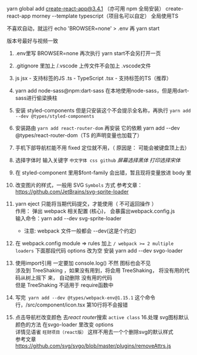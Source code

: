 yarn global add create-react-app@3.4.1 （亦可用 npm 全局安装）
create-react-app morney --template typescript（项目名可以自定）   全局使用TS

不喜欢自动，就运行 echo 'BROWSER=none' > .env 再 yarn start

版本号最好与视频一致

1.  .env里写 BROWSER=none  再次执行 yarn start不会另打开一页
2.  .gitignore 里加上 /.vscode 上传文件不会加上 .vscode文件
3.  js 
    jsx  - 支持标签的JS
    .ts  - TypeScript
    .tsx - 支持标签的TS（推荐）
    
4. yarn add node-sass@npm:dart-sass 在本地使用node-sass，但是用dart-sass进行偷梁换柱
5. 安装 styled-components
        但是只安装这个不会提示全名称，再执行
            `yarn add --dev @types/styled-components`
   
6. 安装路由   `yarn add react-router-dom`
    再安装 它的依赖  yarn add --dev @types/react-router-dom（TS 的声明变量也加载了）
   
7. 手机下部导航栏能不用 fixed 定位就不用，（ 原因是： 可能会被键盘顶上去）
8. 选择字体时 输入关键字 `中文字体 css github`  *屏幕选择黑体*  *打印选择宋体*
9. 在 styled-component 里用$font-family 会出错，暂且现将变量放进 body 里
10. 改变图片的样式，一般用 SVG `Symbols` 方式
    参考文章： https://github.com/JetBrains/svg-sprite-loader
11.  yarn eject   只能将当期代码提交，才能使用（ 不可返回操作 ） <br />
        作用： 弹出 webpack 相关配置 (核心)， 会暴露出webpack.config.js<br />
        输入命令：yarn add --dev svg-sprite-loader
        - 注意: webpack 文件一般都会 --dev(这是个约定)
    
12. 在 webpack.config module => rules 加上 `/ webpack >= 2 multiple loaders` 下面那段代码
      options 改为空
    安装 yarn add --dev svgo-loader
    
13.  使用import引用 一定要加 console.log()  不然 图标也会不见<br/>
     涉及到  TreeShaking ，如果没有用到，将会用 TreeShaking， 将没有用的代码从树上摇下     来， 自动删除 没有用的代码<br/>
     但是 TreeShaking 不适用于 require函数中
     
14.  写完` yarn add --dev @types/webpack-env@1.15.1` 这个命令行，/src/component/icon.tsx 第10行将不会报错
15. 点击导航栏改变颜色 去*react router*搜索 `active class` 
16.处理 svg图标默认颜色的方法
    在svgo-loader 里改变 options  <br/>
    详情见语雀 `旺财项目（react版）` 这样不用去一个个删除svg的默认样式<br/>
    参考文章 https://github.com/svg/svgo/blob/master/plugins/removeAttrs.js
    

